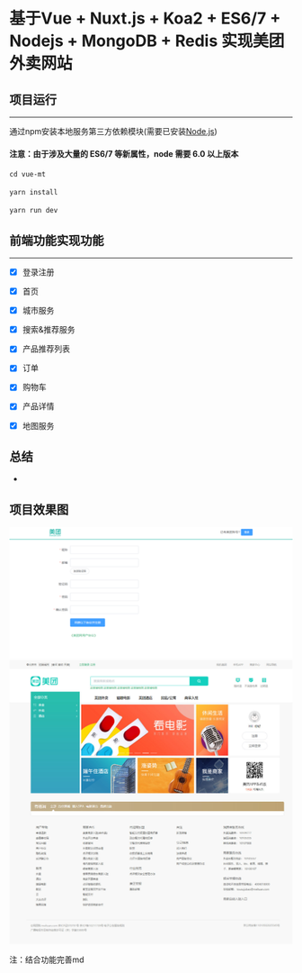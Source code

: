 # 基于Vue + Nuxt.js + Koa2 + ES6/7 + Nodejs + MongoDB + Redis 实现美团外卖网站

## 项目运行
***
通过npm安装本地服务第三方依赖模块(需要已安装[Node.js](https://nodejs.org/ "nodejs"))
#### 注意：由于涉及大量的 ES6/7 等新属性，node 需要 6.0 以上版本 
```
cd vue-mt

yarn install

yarn run dev

```

## 前端功能实现功能
***
- [x] 登录注册
- [x] 首页
- [x] 城市服务
- [x] 搜索&推荐服务
- [x] 产品推荐列表
- [x] 订单
- [x] 购物车
- [x] 产品详情
- [x] 地图服务



## 总结
- 


## 项目效果图
![](/screenshots/00-register.png)
![](/screenshots/01-index.png)


注：结合功能完善md
